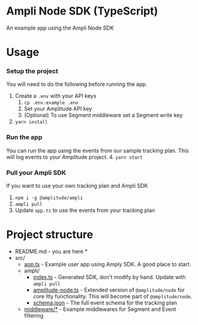 # Ampli Node SDK (TypeScript)
An example app using the Ampli Node SDK

# Usage

### Setup the project
You will need to do the following before running the app.
1. Create a `.env` with your API keys
   1. `cp .env.example .env`
   2. Set your Amplitude API key
   3. (Optional) To use Segment middleware set a Segment write key
2. `yarn install`

### Run the app
You can run the app using the events from our sample tracking plan.
This will log events to your Amplitude project.
4. `yarn start`

### Pull your Ampli SDK
If you want to use your own tracking plan and Ampli SDK
1. `npm i -g @amplitude/ampli`
2. `ampli pull`
3. Update `app.ts` to use the events from your tracking plan

# Project structure
* README.md - you are here *
* src/ 
  * [app.ts][1] - Example user app using Amply SDK. A good place to start.
  * ampli/
    * [index.ts][2] - Generated SDK, don't modify by hand. Update with `ampli pull`
    * [amplitude-node.ts][3] - Extended version of `@amplitude/node` for core Itly functionality.
      This will become part of `@amplitude/node`.
    * [schema.json][4] - The full event schema for the tracking plan
  * [middleware/*][5] - Example middlewares for Segment and Event filtering

[1]: https://github.com/amplitude/ampli-examples/blob/main/node/typescript/src/app.ts
[2]: https://github.com/amplitude/ampli-examples/blob/main/node/typescript/src/ampli/index.ts
[3]: https://github.com/amplitude/ampli-examples/blob/main/node/typescript/src/ampli/amplitude-node.ts
[4]: https://github.com/amplitude/ampli-examples/blob/main/node/typescript/src/ampli/schema.json
[5]: https://github.com/amplitude/ampli-examples/blob/main/node/typescript/src/middleware
